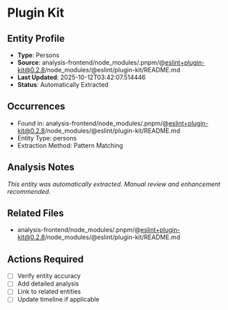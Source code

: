 # Plugin Kit

## Entity Profile
- **Type**: Persons
- **Source**: analysis-frontend/node_modules/.pnpm/@eslint+plugin-kit@0.2.8/node_modules/@eslint/plugin-kit/README.md
- **Last Updated**: 2025-10-12T03:42:07.514446
- **Status**: Automatically Extracted

## Occurrences
- Found in: analysis-frontend/node_modules/.pnpm/@eslint+plugin-kit@0.2.8/node_modules/@eslint/plugin-kit/README.md
- Entity Type: persons
- Extraction Method: Pattern Matching

## Analysis Notes
*This entity was automatically extracted. Manual review and enhancement recommended.*

## Related Files
- analysis-frontend/node_modules/.pnpm/@eslint+plugin-kit@0.2.8/node_modules/@eslint/plugin-kit/README.md

## Actions Required
- [ ] Verify entity accuracy
- [ ] Add detailed analysis
- [ ] Link to related entities
- [ ] Update timeline if applicable
